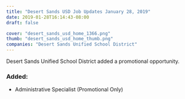 ```yaml
---
title: "Desert Sands USD Job Updates January 28, 2019"
date: 2019-01-28T16:14:43-08:00
draft: false

cover: "desert_sands_usd_home_1366.png"
thumb: "desert_sands_usd_home_thumb.png"
companies: "Desert Sands Unified School District"
---
```


Desert Sands Unified School District added a promotional opportunity.

### Added: 

+ Administrative Specialist (Promotional Only)
